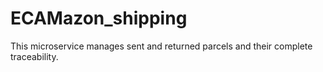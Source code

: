 # ECAMazon_shipping

This microservice manages sent and returned parcels and their complete traceability.